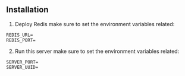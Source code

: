 

## Installation

1. Deploy Redis
make sure to set the environment variables related:     
```
REDIS_URL=
REDIS_PORT=
```   
2. Run this server
make sure to set the environment variables related:     
```
SERVER_PORT=
SERVER_UUID=
```   